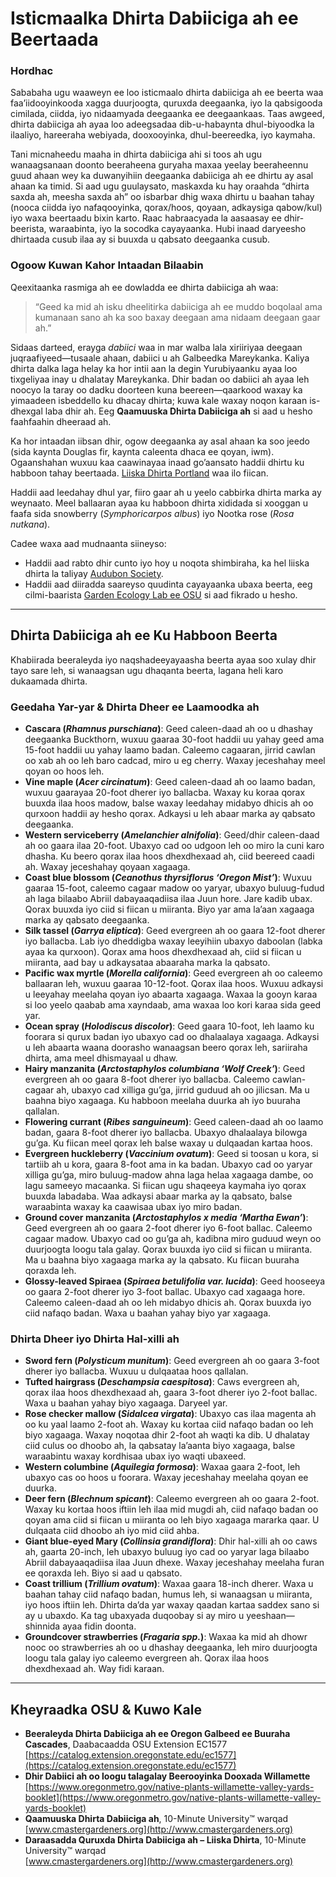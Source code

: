 # Isticmaalka Dhirta Dabiiciga ah ee Beertaada

### Hordhac

Sababaha ugu waaweyn ee loo isticmaalo dhirta dabiiciga ah ee beerta waa faa’iidooyinkooda xagga duurjoogta, quruxda deegaanka, iyo la qabsigooda cimilada, ciidda, iyo nidaamyada deegaanka ee deegaankaas. Taas awgeed, dhirta dabiiciga ah ayaa loo adeegsadaa dib-u-habaynta dhul-biyoodka la ilaaliyo, hareeraha webiyada, dooxooyinka, dhul-beereedka, iyo kaymaha.

Tani micnaheedu maaha in dhirta dabiiciga ahi si toos ah ugu wanaagsanaan doonto beeraheena guryaha maxaa yeelay beeraheennu guud ahaan wey ka duwanyihiin deegaanka dabiiciga ah ee dhirtu ay asal ahaan ka timid. Si aad ugu guulaysato, maskaxda ku hay oraahda “dhirta saxda ah, meesha saxda ah” oo isbarbar dhig waxa dhirtu u baahan tahay (nooca ciidda iyo nafaqooyinka, qorax/hoos, qoyaan, adkaysiga qabow/kul) iyo waxa beertaadu bixin karto. Raac habraacyada la aasaasay ee dhir-beerista, waraabinta, iyo la socodka cayayaanka. Hubi inaad daryeesho dhirtaada cusub ilaa ay si buuxda u qabsato deegaanka cusub.

### Ogoow Kuwan Kahor Intaadan Bilaabin

Qeexitaanka rasmiga ah ee dowladda ee dhirta dabiiciga ah waa:

> “Geed ka mid ah isku dheelitirka dabiiciga ah ee muddo boqolaal ama kumanaan sano ah ka soo baxay deegaan ama nidaam deegaan gaar ah.”

Sidaas darteed, erayga *dabiici* waa in mar walba lala xiriiriyaa deegaan juqraafiyeed—tusaale ahaan, dabiici u ah Galbeedka Mareykanka. Kaliya dhirta dalka laga helay ka hor intii aan la degin Yurubiyaanku ayaa loo tixgeliyaa inay u dhalatay Mareykanka. Dhir badan oo dabiici ah ayaa leh noocyo la taray oo dadku doorteen kuna beereen—qaarkood waxay ka yimaadeen isbeddello ku dhacay dhirta; kuwa kale waxay noqon karaan is-dhexgal laba dhir ah. Eeg **Qaamuuska Dhirta Dabiiciga ah** si aad u hesho faahfaahin dheeraad ah.

Ka hor intaadan iibsan dhir, ogow deegaanka ay asal ahaan ka soo jeedo (sida kaynta Douglas fir, kaynta caleenta dhaca ee qoyan, iwm). Ogaanshahan wuxuu kaa caawinayaa inaad go’aansato haddii dhirtu ku habboon tahay beertaada. [Liiska Dhirta Portland](https://www.portlandoregon.gov/citycode/article/322280) waa ilo fiican.

Haddii aad leedahay dhul yar, fiiro gaar ah u yeelo cabbirka dhirta marka ay weynaato. Meel ballaaran ayaa ku habboon dhirta xididada si xooggan u faafa sida snowberry (*Symphoricarpos albus*) iyo Nootka rose (*Rosa nutkana*).

Cadee waxa aad mudnaanta siineyso:

- Haddii aad rabto dhir cunto iyo hoy u noqota shimbiraha, ka hel liiska dhirta la taliyay [Audubon Society](https://www.audubon.org/native-plants).
- Haddii aad diiradda saareyso quudinta cayayaanka ubaxa beerta, eeg cilmi-baarista [Garden Ecology Lab ee OSU](http://blogs.oregonstate.edu/gardenecologylab/) si aad fikrado u hesho.

---

## Dhirta Dabiiciga ah ee Ku Habboon Beerta

Khabiirada beeraleyda iyo naqshadeeyayaasha beerta ayaa soo xulay dhir tayo sare leh, si wanaagsan ugu dhaqanta beerta, lagana heli karo dukaamada dhirta.

### Geedaha Yar-yar & Dhirta Dheer ee Laamoodka ah

- **Cascara (*Rhamnus purschiana*)**: Geed caleen-daad ah oo u dhashay deegaanka Buckthorn, wuxuu gaaraa 30-foot haddii uu yahay geed ama 15-foot haddii uu yahay laamo badan. Caleemo cagaaran, jirrid cawlan oo xab ah oo leh baro cadcad, miro u eg cherry. Waxay jeceshahay meel qoyan oo hoos leh.
- **Vine maple (*Acer circinatum*)**: Geed caleen-daad ah oo laamo badan, wuxuu gaarayaa 20-foot dherer iyo ballacba. Waxay ku koraa qorax buuxda ilaa hoos madow, balse waxay leedahay midabyo dhicis ah oo qurxoon haddii ay hesho qorax. Adkaysi u leh abaar marka ay qabsato deegaanka.
- **Western serviceberry (*Amelanchier alnifolia*)**: Geed/dhir caleen-daad ah oo gaara ilaa 20-foot. Ubaxyo cad oo udgoon leh oo miro la cuni karo dhasha. Ku beero qorax ilaa hoos dhexdhexaad ah, ciid beereed caadi ah. Waxay jeceshahay qoyaan xagaaga.
- **Coast blue blossom (*Ceanothus thyrsiflorus ‘Oregon Mist’*)**: Wuxuu gaaraa 15-foot, caleemo cagaar madow oo yaryar, ubaxyo buluug-fudud ah laga bilaabo Abriil dabayaaqadiisa ilaa Juun hore. Jare kadib ubax. Qorax buuxda iyo ciid si fiican u miiranta. Biyo yar ama la’aan xagaaga marka ay qabsato deegaanka.
- **Silk tassel (*Garrya eliptica*)**: Geed evergreen ah oo gaara 12-foot dherer iyo ballacba. Lab iyo dheddigba waxay leeyihiin ubaxyo daboolan (labka ayaa ka qurxoon). Qorax ama hoos dhexdhexaad ah, ciid si fiican u miiranta, aad bay u adkaysataa abaaraha marka la qabsato.
- **Pacific wax myrtle (*Morella california*)**: Geed evergreen ah oo caleemo ballaaran leh, wuxuu gaaraa 10-12-foot. Qorax ilaa hoos. Wuxuu adkaysi u leeyahay meelaha qoyan iyo abaarta xagaaga. Waxaa la gooyn karaa si loo yeelo qaabab ama xayndaab, ama waxaa loo kori karaa sida geed yar.
- **Ocean spray (*Holodiscus discolor*)**: Geed gaara 10-foot, leh laamo ku foorara si qurux badan iyo ubaxyo cad oo dhalaalaya xagaaga. Adkaysi u leh abaarta waana doorasho wanaagsan beero qorax leh, sariiraha dhirta, ama meel dhismayaal u dhaw.
- **Hairy manzanita (*Arctostaphylos columbiana ‘Wolf Creek’*)**: Geed evergreen ah oo gaara 8-foot dherer iyo ballacba. Caleemo cawlan-cagaar ah, ubaxyo cad xilliga gu’ga, jirrid guduud ah oo jilicsan. Ma u baahna biyo xagaaga. Ku habboon meelaha duurka ah iyo buuraha qallalan.
- **Flowering currant (*Ribes sanguineum*)**: Geed caleen-daad ah oo laamo badan, gaara 8-foot dherer iyo ballacba. Ubaxyo dhalaalaya bilowga gu’ga. Ku fiican meel qorax leh balse waxay u dulqaadan kartaa hoos.
- **Evergreen huckleberry (*Vaccinium ovatum*)**: Geed si toosan u kora, si tartiib ah u kora, gaara 8-foot ama in ka badan. Ubaxyo cad oo yaryar xilliga gu’ga, miro buluug-madow ahna laga helaa xagaaga dambe, oo lagu sameeyo macaanka. Si fiican ugu shaqeeya kaymaha iyo qorax buuxda labadaba. Waa adkaysi abaar marka ay la qabsato, balse waraabinta waxay ka caawisaa ubax iyo miro badan.
- **Ground cover manzanita (*Arctostaphylos x media ‘Martha Ewan’*)**: Geed evergreen ah oo gaara 2-foot dherer iyo 6-foot ballac. Caleemo cagaar madow. Ubaxyo cad oo gu’ga ah, kadibna miro guduud weyn oo duurjoogta loogu tala galay. Qorax buuxda iyo ciid si fiican u miiranta. Ma u baahna biyo xagaaga marka ay la qabsato. Ku fiican buuraha qoraxda leh.
- **Glossy-leaved Spiraea (*Spiraea betulifolia var. lucida*)**: Geed hooseeya oo gaara 2-foot dherer iyo 3-foot ballac. Ubaxyo cad xagaaga hore. Caleemo caleen-daad ah oo leh midabyo dhicis ah. Qorax buuxda iyo ciid nafaqo badan. Waxa u baahan yahay biyo yar xagaaga.

### Dhirta Dheer iyo Dhirta Hal-xilli ah

- **Sword fern (*Polysticum munitum*)**: Geed evergreen ah oo gaara 3-foot dherer iyo ballacba. Wuxuu u dulqaataa hoos qallalan.
- **Tufted hairgrass (*Deschampsia caespitosa*)**: Caws evergreen ah, qorax ilaa hoos dhexdhexaad ah, gaara 3-foot dherer iyo 2-foot ballac. Waxa u baahan yahay biyo xagaaga. Daryeel yar.
- **Rose checker mallow (*Sidalcea virgata*)**: Ubaxyo cas ilaa magenta ah oo ku yaal laamo 2-foot ah. Waxay ku kortaa ciid nafaqo badan oo leh biyo xagaaga. Waxay noqotaa dhir 2-foot ah waqti ka dib. U dhalatay ciid culus oo dhoobo ah, la qabsatay la’aanta biyo xagaaga, balse waraabintu waxay kordhisaa ubax iyo waqti ubaxeed.
- **Western columbine (*Aquilegia formosa*)**: Waxaa gaara 2-foot, leh ubaxyo cas oo hoos u foorara. Waxay jeceshahay meelaha qoyan ee duurka.
- **Deer fern (*Blechnum spicant*)**: Caleemo evergreen ah oo gaara 2-foot. Waxay ku kortaa hoos iftiin leh ilaa mid mugdi ah, ciid nafaqo badan oo qoyan ama ciid si fiican u miiranta oo leh biyo xagaaga mararka qaar. U dulqaata ciid dhoobo ah iyo mid ciid ahba.
- **Giant blue-eyed Mary (*Collinsia grandiflora*)**: Dhir hal-xilli ah oo caws ah, gaarta 20-inch, leh ubaxyo buluug iyo cad oo yaryar laga bilaabo Abriil dabayaaqadiisa ilaa Juun dhexe. Waxay jeceshahay meelaha furan ee qoraxda leh. Biyo si aad u qabsato.
- **Coast trillium (*Trillium ovatum*)**: Waxaa gaara 18-inch dherer. Waxa u baahan tahay ciid nafaqo badan, humus leh, si wanaagsan u miiranta, iyo hoos iftiin leh. Dhirta da’da yar waxay qaadan kartaa saddex sano si ay u ubaxdo. Ka tag ubaxyada duqoobay si ay miro u yeeshaan—shinnida ayaa fidin doonta.
- **Groundcover strawberries (*Fragaria spp.*)**: Waxaa ka mid ah dhowr nooc oo strawberries ah oo u dhashay deegaanka, leh miro duurjoogta loogu tala galay iyo caleemo evergreen ah. Qorax ilaa hoos dhexdhexaad ah. Way fidi karaan.

---

## Kheyraadka OSU & Kuwo Kale

- **Beeraleyda Dhirta Dabiiciga ah ee Oregon Galbeed ee Buuraha Cascades**, Daabacaadda OSU Extension EC1577  
  [https://catalog.extension.oregonstate.edu/ec1577](https://catalog.extension.oregonstate.edu/ec1577)
- **Dhir Dabiici ah oo loogu talagalay Beerooyinka Dooxada Willamette**  
  [https://www.oregonmetro.gov/native-plants-willamette-valley-yards-booklet](https://www.oregonmetro.gov/native-plants-willamette-valley-yards-booklet)
- **Qaamuuska Dhirta Dabiiciga ah**, 10-Minute University™ warqad  
  [www.cmastergardeners.org](http://www.cmastergardeners.org)
- **Daraasadda Quruxda Dhirta Dabiiciga ah – Liiska Dhirta**, 10-Minute University™ warqad  
  [www.cmastergardeners.org](http://www.cmastergardeners.org)
